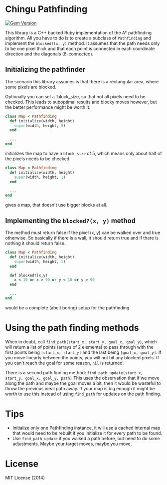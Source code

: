 Chingu Pathfinding
==================
[![Gem Version](https://badge.fury.io/rb/chingu-pathfinding.svg)](http://badge.fury.io/rb/chingu-pathfinding)

This library is a C++ backed Ruby implementation of the A\* pathfinding
algorithm. All you have to do is to create a subclass of `Pathfinding` 
and implement the `blocked?(x, y)` method. It assumes that the path needs only
to be one pixel thick and that each point is connected in each coordinate
direction and the diagonals (8-connected).

## Initializing the pathfinder
The scenario this library assumes is that there is a rectangular area, where
some pixels are blocked. 

Optionally you can set a `block_size, so that not all pixels need to be checked.
This leads to suboptimal results and blocky moves however, but the better
performance might be worth it.

```ruby
class Map < Pathfinding
  def initialize(width, height)
    super(width, height, 5)
  end

  ...
end
```

initializes the map to have a `block_size` of 5, which means only about half of
the pixels needs to be checked.

```ruby
class Map < Pathfinding
  def initialize(width, height)
    super(width, height, 1)
  end

  ...
end
```

gives a map, that doesn't use bigger blocks at all.

## Implementing the `blocked?(x, y)` method
The method must return false if the pixel (x, y) can be walked over and true
otherwise. So basically if there is a wall, it should return true and if there
is nothing it should return false.

```ruby
class Map < Pathfinding
  def initialize(width, height)
    super(width, height, 1)
  end

  def blocked?(x,y)
    x < 10 or x > 90 or y < 10 or y > 90
  end

  ...
end
```

would be a complete (abeit boring) setup for the pathfinding.

# Using the path finding methods

When in doubt, call `find_path(start_x, start_y, goal_x, goal_y)`, which will
return a list of points (arrays of 2 elements) to pass through with the first
points being `[start_x, start_y]` and the last being `[goal_x, goal_y]`. If you
move linearly between the points, you will not hit any blocked pixels. If you
can't reach the goal for some reason, `nil` is returned.

There is a second path finding method:
`find_path_update(start_x, start_y, goal_x, goal_y, path)`
This uses the observation that if we move along the path and maybe the goal
moves a bit, then it would be wasteful to throw the previous ideal path away. If
your map is big enough it might be worth to use this instead of using
`find_path` for updates on the path finding.

# Tips

* Initialize only one Pathfinding instance, it will use a cached internal map
  that would need to be rebuilt if you initialize it for every path to be found.
* Use `find_path_update` if you walked a path before, but need to do some
  adjustments. Maybe your target moves, maybe you move.

# License
MIT License (2014)
